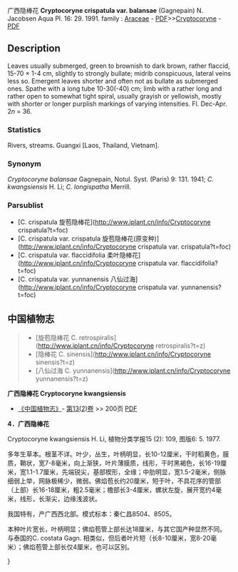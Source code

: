 广西隐棒花 **Cryptocoryne crispatula var. balansae** (Gagnepain) N. Jacobsen Aqua Pl. 16: 29. 1991.
family : [Araceae](http://www.iplant.cn/info/Araceae?t=foc) - [PDF](http://www.iplant.cn/foc/pdf/Araceae.pdf)>>[Cryptocoryne](http://www.iplant.cn/info/Cryptocoryne?t=foc) - [PDF](http://www.iplant.cn/foc/pdf/Cryptocoryne.pdf)

## Description

Leaves usually submerged, green to brownish to dark brown, rather flaccid, 15-70 × 1-4 cm, slightly to strongly bullate; midrib conspicuous, lateral veins less so. Emergent leaves shorter and often not as bullate as submerged ones. Spathe with a long tube 10-30(-40) cm; limb with a rather long and rather open to somewhat tight spiral, usually grayish or yellowish, mostly with shorter or longer purplish markings of varying intensities. Fl. Dec-Apr. 2*n* = 36.

### Statistics
Rivers, streams. Guangxi [Laos, Thailand, Vietnam].

### Synonym
*Cryptocoryne balansae* Gagnepain, Notul. Syst. (Paris) 9: 131. 1941; *C. kwangsiensis* H. Li; *C. longispatha* Merrill.

### Parsublist

* [C.  crispatula  旋苞隐棒花](http://www.iplant.cn/info/Cryptocoryne crispatula?t=foc)
* [C.  crispatula var. crispatula  旋苞隐棒花(原变种)](http://www.iplant.cn/info/Cryptocoryne crispatula var. crispatula?t=foc)
* [C.  crispatula var. flaccidifolia  柔叶隐棒花](http://www.iplant.cn/info/Cryptocoryne crispatula var. flaccidifolia?t=foc)
* [C.  crispatula var. yunnanensis  八仙过海](http://www.iplant.cn/info/Cryptocoryne crispatula var. yunnanensis?t=foc)

## 中国植物志

> * [旋苞隐棒花  C.  retrospiralis](http://www.iplant.cn/info/Cryptocoryne retrospiralis?t=z)
> * [隐棒花  C.  sinensis](http://www.iplant.cn/info/Cryptocoryne sinensis?t=z)
> * [八仙过海  C.  yunnanensis](http://www.iplant.cn/info/Cryptocoryne yunnanensis?t=z)


**广西隐棒花 Cryptocoryne kwangsiensis**

* [《中国植物志》](http://www.iplant.cn/frps)- [第13(2)卷](http://www.iplant.cn/frps/vol/13(2)) >> 200页 [PDF](http://www.iplant.cn/frps/pdf/13(2)/200.pdf)


**4．广西隐棒花**

Cryptocoryne kwangsiensis H. Li, 植物分类学报15 (2): 109, 图版6: 5. 1977.

多年生草本。根茎不详。叶少，丛生，叶柄明显，长10-12厘米，干时稻黄色，膜质，鞘状，宽7-8毫米，向上渐狭，叶片薄膜质，线形，干时黑褐色，长16-19厘米，宽1.1-1.7厘米，先端锐尖，基部楔形，全缘；中肋明显，宽1.5-2毫米，侧脉细弱上举，网脉极稀少，微弱。佛焰苞长约20厘米，短于叶，不具花序的管部（上部）长16-18厘米，粗2.5毫米；檐部长3-4厘米，螺状左旋，展开宽约4毫米，线形，长渐尖，边缘浅波状。

我国特有，产广西西北部。模式标本：秦仁昌8504、8505。

本种叶片宽长，叶柄明显；佛焰苞管上部长达18厘米，与其它国产种显然不同。与泰国的C. costata Gagn. 相类似，但后者叶片短（长8-10厘米，宽8-20毫米）；佛焰苞管上部长仅4厘米，也可以区别。

}
